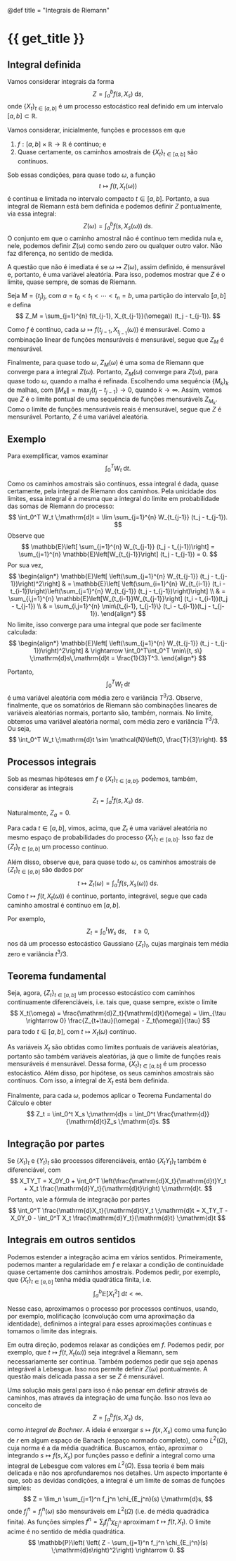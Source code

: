 @def title = "Integrais de Riemann"

# {{ get_title }}

## Integral definida

Vamos considerar integrais da forma
$$
Z = \int_a^b f(s, X_s) \;\mathrm{d}s,
$$
onde $\{X_t\}_{t \in [a, b]}$ é um processo estocástico real definido em um intervalo $[a, b]\subset \mathbb{R}$.

Vamos considerar, inicialmente, funções e processos em que

1. $f:[a, b]\times \mathbb{R} \rightarrow \mathbb{R}$ é contínuo; e
2. Quase certamente, os caminhos amostrais de $\{X_t\}_{t\in [a,b]}$ são contínuos.

Sob essas condições, para quase todo $\omega$, a função
$$
t \mapsto f(t, X_t(\omega))
$$
é contínua e limitada no intervalo compacto $t\in [a, b]$. Portanto, a sua integral de Riemann está bem definida e podemos definir $Z$ pontualmente, via essa integral:
$$
Z(\omega) = \int_a^b f(s, X_s(\omega)) \;\mathrm{d}s.
$$
O conjunto em que o caminho amostral não é contínuo tem medida nula e, nele, podemos definir $Z(\omega)$ como sendo zero ou qualquer outro valor. Não faz diferença, no sentido de medida.

A questão que não é imediata é se $\omega \mapsto Z(\omega)$, assim definido, é mensurável e, portanto, é uma variável aleatória. Para isso, podemos mostrar que $Z$ é o limite, quase sempre, de somas de Riemann.

Seja $M = \{t_j\}_j$, com $a = t_0 < t_1 < \cdots < t_n = b$, uma partição do intervalo $[a, b]$ e defina
$$
Z_M = \sum_{j=1}^{n} f(t_{j-1}, X_{t_{j-1}}(\omega)) (t_j - t_{j-1}).
$$

Como $f$ é contínuo, cada $\omega \mapsto f(t_{j-1}, X_{t_{j-1}}(\omega))$ é mensurável. Como a combinação linear de funções mensuráveis é mensurável, segue que $Z_M$ é mensurável. 

Finalmente, para quase todo $\omega$, $Z_M(\omega)$ é uma soma de Riemann que converge para a integral $Z(\omega)$. Portanto, $Z_M(\omega)$ converge para $Z(\omega)$, para quase todo $\omega$, quando a malha é refinada. Escolhendo uma sequência $\{M_k\}_k$ de malhas, com $\|M_k\| = \max_j\{t_j - t_{j-1}\} \rightarrow 0$, quando $k\rightarrow \infty.$ Assim, vemos que $Z$ é o limite pontual de uma sequência de funções mensurávels $Z_{M_k}$. Como o limite de funções mensuráveis reais é mensurável, segue que $Z$ é mensurável. Portanto, $Z$ é uma variável aleatória.

## Exemplo

Para exemplificar, vamos examinar
$$
\int_0^T W_t \;\mathrm{d}t.
$$

Como os caminhos amostrais são contínuos, essa integral é dada, quase certamente, pela integral de Riemann dos caminhos. Pela unicidade dos limites, essa integral é a mesma que a integral do limite em probabilidade das somas de Riemann do processo:
$$
\int_0^T W_t \;\mathrm{d}t = \lim \sum_{j=1}^{n} W_{t_{j-1}} (t_j - t_{j-1}).
$$
Observe que
$$
\mathbb{E}\left[ \sum_{j=1}^{n} W_{t_{j-1}} (t_j - t_{j-1})\right] = \sum_{j=1}^{n} \mathbb{E}\left[W_{t_{j-1}}\right] (t_j - t_{j-1}) = 0.
$$
Por sua vez,
$$
\begin{align*}
\mathbb{E}\left[ \left(\sum_{j=1}^{n} W_{t_{j-1}} (t_j - t_{j-1})\right)^2\right] & = \mathbb{E}\left[ \left(\sum_{i=1}^{n} W_{t_{i-1}} (t_i - t_{i-1})\right)\left(\sum_{j=1}^{n} W_{t_{j-1}} (t_j - t_{j-1})\right)\right] \\
& = \sum_{i,j=1}^{n} \mathbb{E}\left[W_{t_{i-1}}W_{t_{j-1}}\right] (t_i - t_{i-1})(t_j - t_{j-1}) \\
& = \sum_{i,j=1}^{n} \min\{t_{i-1}, t_{j-1}\} (t_i - t_{i-1})(t_j - t_{j-1}).
\end{align*}
$$
No limite, isso converge para uma integral que pode ser facilmente calculada:
$$
\begin{align*}
\mathbb{E}\left[ \left(\sum_{j=1}^{n} W_{t_{j-1}} (t_j - t_{j-1})\right)^2\right] & \rightarrow \int_0^T\int_0^T \min\{t, s\} \;\mathrm{d}s\,\mathrm{d}t = \frac{1}{3}T^3.
\end{align*}
$$

Portanto,
$$
\int_0^T W_t \;\mathrm{d}t
$$
é uma variável aleatória com média zero e variância $T^3/3$. Observe, finalmente, que os somatórios de Riemann são combinações lineares de variáveis aleatórias normais, portanto são, também, normais. No limite, obtemos uma variável aleatória normal, com média zero e variância $T^3/3$. Ou seja,
$$
\int_0^T W_t \;\mathrm{d}t \sim \mathcal{N}\left(0, \frac{T}{3}\right).
$$

## Processos integrais

Sob as mesmas hipóteses em $f$ e $\{X_t\}_{t\in [a, b]}$, podemos, também, considerar as integrais
$$
Z_t = \int_a^t f(s, X_s) \;\mathrm{d}s.
$$
Naturalmente, $Z_a = 0$.

Para cada $t \in [a, b]$, vimos, acima, que $Z_t$ é uma variável aleatória no mesmo espaço de probabilidades do processo $\{X_t\}_{t\in [a, b]}$. Isso faz de $\{Z_t\}_{t\in [a, b]}$ um processo contínuo.

Além disso, observe que, para quase todo $\omega$, os caminhos amostrais de $\{Z_t\}_{t\in [a, b]}$ são dados por
$$
t \mapsto Z_t(\omega) = \int_a^t f(s, X_s(\omega)) \;\mathrm{d}s.
$$
Como $t \mapsto f(t, X_t(\omega))$ é contínuo, portanto, integrável, segue que cada caminho amostral é contínuo em $[a, b]$.

Por exemplo,
$$
Z_t = \int_0^t W_s \;\mathrm{d}s, \quad t \geq 0,
$$
nos dá um processo estocástico Gaussiano $\{Z_t\}_t$, cujas marginais tem média zero e variância $t^3/3$.

## Teorema fundamental

Seja, agora, $\{Z_t\}_{t\in [a,b]}$ um processo estocástico com caminhos continuamente diferenciáveis, i.e. tais que, quase sempre, existe o limite
$$
X_t(\omega) = \frac{\mathrm{d}Z_t}{\mathrm{d}t}(\omega) = \lim_{\tau \rightarrow 0} \frac{Z_{t+\tau}(\omega) - Z_t(\omega)}{\tau}
$$
para todo $t\in [a, b]$, com $t \mapsto X_t(\omega)$ contínuo.

As variáveis $X_t$ são obtidas como limites pontuais de variáveis aleatórias, portanto são também variáveis aleatórias, já que o limite de funções reais mensuráveis é mensurável. Dessa forma, $\{X_t\}_{t\in [a, b]}$ é um processo estocástico. Além disso, por hipótese, os seus caminhos amostrais são contínuos. Com isso, a integral de $X_t$ está bem definida.

Finalmente, para cada $\omega$, podemos aplicar o Teorema Fundamental do Cálculo e obter
$$
Z_t = \int_0^t X_s \;\mathrm{d}s = \int_0^t  \frac{\mathrm{d}}{\mathrm{d}t}Z_s \;\mathrm{d}s.
$$

## Integração por partes

Se $\{X_t\}_t$ e $\{Y_t\}_t$ são processos diferenciáveis, então $\{X_tY_t\}_t$ também é diferenciável, com
$$
X_TY_T = X_0Y_0 + \int_0^T \left(\frac{\mathrm{d}X_t}{\mathrm{d}t}Y_t + X_t \frac{\mathrm{d}Y_t}{\mathrm{d}t}\right) \;\mathrm{d}t.
$$
Portanto, vale a fórmula de integração por partes
$$
\int_0^T \frac{\mathrm{d}X_t}{\mathrm{d}t}Y_t \;\mathrm{d}t = X_TY_T - X_0Y_0 - \int_0^T X_t \frac{\mathrm{d}Y_t}{\mathrm{d}t} \;\mathrm{d}t
$$

## Integrais em outros sentidos

Podemos estender a integração acima em vários sentidos. Primeiramente, podemos manter a regularidade em $f$ e relaxar a condição de continuidade quase certamente dos caminhos amostrais. Podemos pedir, por exemplo, que $\{X_t\}_{t \in [a, b]}$ tenha média quadrática finita, i.e.
$$
\int_a^b \mathbb{E}\left[X_t^2\right] \;\mathrm{d}t < \infty.
$$

Nesse caso, aproximamos o processo por processos contínuos, usando, por exemplo, molificação (convolução com uma aproximação da identidade), definimos a integral para esses aproximações contínuas e tomamos o limite das integrais.

Em outra direção, podemos relaxar as condições em $f$. Podemos pedir, por exemplo, que $t \mapsto f(t, X_t(\omega))$ seja integrável a Riemann, sem necessariamente ser contínua. Também podemos pedir que seja apenas integrável à Lebesgue. Isso nos permite definir $Z(\omega)$ pontualmente. A questão mais delicada passa a ser se $Z$ é mensurável.

Uma solução mais geral para isso é não pensar em definir através de caminhos, mas através da integração de uma função. Isso nos leva ao conceito de 
$$
Z = \int_a^b f(s, X_s) \;\mathrm{d}s,
$$
como *integral de Bochner*. A ideia é enxergar $s \mapsto f(x, X_s)$ como uma função de $r$ em algum espaço de Banach (espaço normado completo), como $L^2(\Omega)$, cuja norma é a da média quadrática. Buscamos, então, aproximar o integrando $s \mapsto f(s, X_s)$ por funções passo e definir a integral como uma integral de Lebesgue com valores em $L^2(\Omega)$. Essa teoria é bem mais delicada e não nos aprofundaremos nos detalhes. Um aspecto importante é que, sob as devidas condições, a integral é um limite de somas de funções simples:
$$
Z = \lim_n \sum_{j=1}^n f_j^n \chi_{E_j^n}(s) \;\mathrm{d}s,
$$
onde $f_j^n = f_j^n(\omega)$ são mensuráveis em $L^2(\Omega)$ (i.e. de média quadrádica finita). As funções simples $f^n = \sum_j f_j^n \chi_{E_j^n}$ aproximam $t \mapsto f(t, X_t)$. O limite acime é no sentido de média quadrática.
$$
\mathbb{P}\left( \left( Z - \sum_{j=1}^n f_j^n \chi_{E_j^n}(s) \;\mathrm{d}s\right)^2\right) \rightarrow 0.
$$
